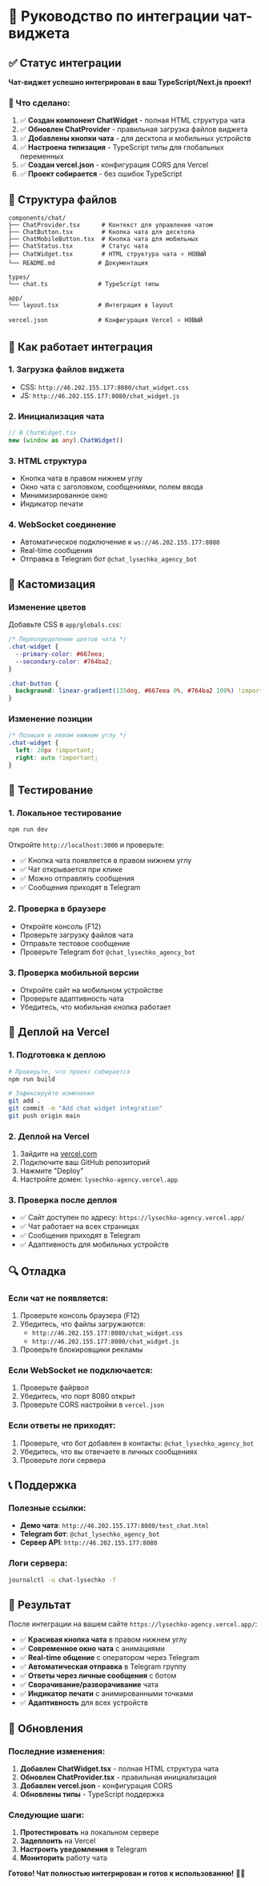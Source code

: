 # 🚀 Руководство по интеграции чат-виджета

## ✅ Статус интеграции

**Чат-виджет успешно интегрирован в ваш TypeScript/Next.js проект!**

### 🎯 Что сделано:

1. ✅ **Создан компонент ChatWidget** - полная HTML структура чата
2. ✅ **Обновлен ChatProvider** - правильная загрузка файлов виджета
3. ✅ **Добавлены кнопки чата** - для десктопа и мобильных устройств
4. ✅ **Настроена типизация** - TypeScript типы для глобальных переменных
5. ✅ **Создан vercel.json** - конфигурация CORS для Vercel
6. ✅ **Проект собирается** - без ошибок TypeScript

## 📁 Структура файлов

```
components/chat/
├── ChatProvider.tsx      # Контекст для управления чатом
├── ChatButton.tsx        # Кнопка чата для десктопа
├── ChatMobileButton.tsx  # Кнопка чата для мобильных
├── ChatStatus.tsx        # Статус чата
├── ChatWidget.tsx        # HTML структура чата ⭐ НОВЫЙ
└── README.md            # Документация

types/
└── chat.ts              # TypeScript типы

app/
└── layout.tsx           # Интеграция в layout

vercel.json              # Конфигурация Vercel ⭐ НОВЫЙ
```

## 🔧 Как работает интеграция

### 1. **Загрузка файлов виджета**
- CSS: `http://46.202.155.177:8080/chat_widget.css`
- JS: `http://46.202.155.177:8080/chat_widget.js`

### 2. **Инициализация чата**
```typescript
// В ChatWidget.tsx
new (window as any).ChatWidget()
```

### 3. **HTML структура**
- Кнопка чата в правом нижнем углу
- Окно чата с заголовком, сообщениями, полем ввода
- Минимизированное окно
- Индикатор печати

### 4. **WebSocket соединение**
- Автоматическое подключение к `ws://46.202.155.177:8080`
- Real-time сообщения
- Отправка в Telegram бот `@chat_lysechko_agency_bot`

## 🎨 Кастомизация

### Изменение цветов
Добавьте CSS в `app/globals.css`:

```css
/* Переопределение цветов чата */
.chat-widget {
  --primary-color: #667eea;
  --secondary-color: #764ba2;
}

.chat-button {
  background: linear-gradient(135deg, #667eea 0%, #764ba2 100%) !important;
}
```

### Изменение позиции
```css
/* Позиция в левом нижнем углу */
.chat-widget {
  left: 20px !important;
  right: auto !important;
}
```

## 📱 Тестирование

### 1. **Локальное тестирование**
```bash
npm run dev
```
Откройте `http://localhost:3000` и проверьте:
- ✅ Кнопка чата появляется в правом нижнем углу
- ✅ Чат открывается при клике
- ✅ Можно отправлять сообщения
- ✅ Сообщения приходят в Telegram

### 2. **Проверка в браузере**
- Откройте консоль (F12)
- Проверьте загрузку файлов чата
- Отправьте тестовое сообщение
- Проверьте Telegram бот `@chat_lysechko_agency_bot`

### 3. **Проверка мобильной версии**
- Откройте сайт на мобильном устройстве
- Проверьте адаптивность чата
- Убедитесь, что мобильная кнопка работает

## 🚀 Деплой на Vercel

### 1. **Подготовка к деплою**
```bash
# Проверьте, что проект собирается
npm run build

# Зафиксируйте изменения
git add .
git commit -m "Add chat widget integration"
git push origin main
```

### 2. **Деплой на Vercel**
1. Зайдите на [vercel.com](https://vercel.com)
2. Подключите ваш GitHub репозиторий
3. Нажмите "Deploy"
4. Настройте домен: `lysechko-agency.vercel.app`

### 3. **Проверка после деплоя**
- ✅ Сайт доступен по адресу: `https://lysechko-agency.vercel.app/`
- ✅ Чат работает на всех страницах
- ✅ Сообщения приходят в Telegram
- ✅ Адаптивность для мобильных устройств

## 🔍 Отладка

### Если чат не появляется:
1. Проверьте консоль браузера (F12)
2. Убедитесь, что файлы загружаются:
   - `http://46.202.155.177:8080/chat_widget.css`
   - `http://46.202.155.177:8080/chat_widget.js`
3. Проверьте блокировщики рекламы

### Если WebSocket не подключается:
1. Проверьте файрвол
2. Убедитесь, что порт 8080 открыт
3. Проверьте CORS настройки в `vercel.json`

### Если ответы не приходят:
1. Проверьте, что бот добавлен в контакты: `@chat_lysechko_agency_bot`
2. Убедитесь, что вы отвечаете в личных сообщениях
3. Проверьте логи сервера

## 📞 Поддержка

### Полезные ссылки:
- **Демо чата**: `http://46.202.155.177:8080/test_chat.html`
- **Telegram бот**: `@chat_lysechko_agency_bot`
- **Сервер API**: `http://46.202.155.177:8080`

### Логи сервера:
```bash
journalctl -u chat-lysechko -f
```

## 🎯 Результат

После интеграции на вашем сайте `https://lysechko-agency.vercel.app/`:

- ✅ **Красивая кнопка чата** в правом нижнем углу
- ✅ **Современное окно чата** с анимациями
- ✅ **Real-time общение** с оператором через Telegram
- ✅ **Автоматическая отправка** в Telegram группу
- ✅ **Ответы через личные сообщения** с ботом
- ✅ **Сворачивание/разворачивание** чата
- ✅ **Индикатор печати** с анимированными точками
- ✅ **Адаптивность** для всех устройств

## 🔄 Обновления

### Последние изменения:
1. **Добавлен ChatWidget.tsx** - полная HTML структура чата
2. **Обновлен ChatProvider.tsx** - правильная инициализация
3. **Добавлен vercel.json** - конфигурация CORS
4. **Обновлены типы** - TypeScript поддержка

### Следующие шаги:
1. **Протестировать** на локальном сервере
2. **Задеплоить** на Vercel
3. **Настроить уведомления** в Telegram
4. **Мониторить** работу чата

**Готово! Чат полностью интегрирован и готов к использованию!** 🚀✨ 